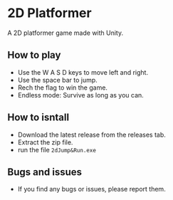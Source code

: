 # 2D Platformer
A 2D platformer game made with Unity.

## How to play
- Use the W A S D keys to move left and right.
- Use the space bar to jump.
- Rech the flag to win the game.
- Endless mode: Survive as long as you can.

## How to isntall
- Download the latest release from the releases tab.
- Extract the zip file.
- run the file `2dJump&Run.exe`

## Bugs and issues
- If you find any bugs or issues, please report them.

